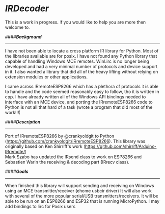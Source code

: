 # *IRDecoder*

This is a work in progress. 
If you would like to help you are more then welcome to.

####***Background***

---
I have not been able to locate a cross platform IR library for Python. Most of the libraries available are for posix. I have not found any Python library that capable of handling Windows MCE remotes.
WinLirc is no longer being developed and had a very minimal number of protocols and device support in it.
I also wanted a library that did all of the heavy lifting without relying on extension modules or other applications.

I came across IRremoteESP8266 which has a plethora of protocols it is able to handle and the code seemed reasonably easy to follow, tho it is written in cpp.
I have already written all of the Windows API bindings needed to interface with an MCE device, and porting the IRremoteESP8266 code to Python is not all that hard of a task
(wrote a program that did most of the work!!!)


####***Description***

---
Port of IRremoteESP8266 by @crankyoldgit to Python (https://github.com/crankyoldgit/IRremoteESP8266). 
This library was originally based on Ken Shirriff's work (https://github.com/shirriff/Arduino-IRremote/)  
Mark Szabo has updated the IRsend class to work on ESP8266 and Sebastien Warin the receiving &amp; decoding part (IRrecv class).

####***Goals***

---
When finished this library will support sending and receiving on Windows using an MCE transmitter/receiver (ehome usbcir driver)
It will also work with several of the more popular serial/USB transmitters/receivers.
It will be able to be run on an ESP8266 and ESP32 that is running MicroPython.
I may add bindings to lirc for Posix users. 
